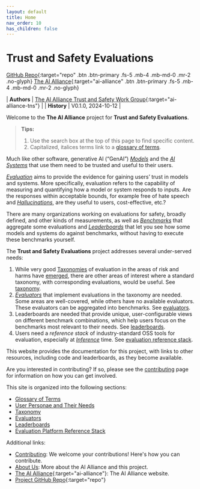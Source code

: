 ```yaml
---
layout: default
title: Home
nav_order: 10
has_children: false
---
```


# Trust and Safety Evaluations


[GitHub Repo](https://github.com/The-AI-Alliance/trust-safety-evals){:target="repo" .btn .btn-primary .fs-5 .mb-4 .mb-md-0 .mr-2 .no-glyph}
[The AI Alliance](https://thealliance.ai){:target="ai-alliance" .btn .btn-primary .fs-5 .mb-4 .mb-md-0 .mr-2 .no-glyph} 

| **Authors** | [The AI Alliance Trust and Safety Work Group](https://thealliance.ai/focusareas/trust-and-safety){:target="ai-alliance-tns"} |
| **History** | V0.1.0, 2024-10-12 |

Welcome to the **The AI Alliance** project for **Trust and Safety Evaluations**.

> **Tips:** 
>
> 1. Use the search box at the top of this page to find specific content.
> 2. Capitalized, italices terms link to a [glossary of terms]({{site.baseurl}}/glossary).

Much like other software, generative AI (&ldquo;GenAI&rdquo;) [_Models_]({{site.baseurl}}/glossary/#model) and the [_AI Systems_]({{site.baseurl}}/glossary/#ai-system) that use them need to be trusted and useful to their users.

[_Evaluation_]({{site.baseurl}}/glossary/#evaluation) aims to provide the evidence for gaining users’ trust in models and systems. More specifically, evaluation refers to the capability of measuring and quantifying how a model or system responds to inputs. Are the responses within acceptable bounds, for example free of hate speech and [_Hallucinations_]({{site.baseurl}}/glossary/#hallucination), are they useful to users, cost-effective, etc.?

There are many organizations working on evaluations for safety, broadly defined, and other kinds of measurements, as well as [_Benchmarks_]({{site.baseurl}}/glossary/#benchmark) that aggregate some evaluations and [_Leaderboards_]({{site.baseurl}}/glossary/#leaderboard) that let you see how some models and systems do against benchmarks, without having to execute these benchmarks yourself. 

The **Trust and Safety Evaluations** project addresses several under-served needs:

1. While very good [Taxonomies]({{site.baseurl}}/glossary/#taxonomy) of evaluation in the areas of risk and harms have [emerged]({{site.baseurl}}/taxonomy/taxonomy/#why-build-a-taxonomy), there are other areas of interest where a standard taxonomy, with corresponding evaluations, would be useful. See [taxonomy]({{site.baseurl}}/taxonomy/taxonomy).
2. [_Evaluators_]({{site.baseurl}}/glossary/#evaluator) that implement evaluations in the taxonomy are needed. Some areas are well-covered, while others have no available evaluators. These evaluators can be aggregated into benchmarks. See [evaluators]({{site.baseurl}}/evaluators/evaluators).
3. Leaderboards are needed that provide unique, user-configurable views on different benchmark combinations, which help users focus on the benchmarks most relevant to their needs. See [leaderboards]({{site.baseurl}}/leaderboards/leaderboards).
4. Users need a _reference stack_ of industry-standard OSS tools for evaluation, especially at [_Inference_]({{site.baseurl}}/glossary/#inference) time. See [evaluation reference stack]({{site.baseurl}}/ref-stack/ref-stack).

This website provides the documentation for this project, with links to other resources, including code and leaderboards, as they become available.

Are you interested in contributing? If so, please see the [contributing]({{site.baseurl}}/contributing) page for information on how you can get involved.

This site is organized into the following sections:

* [Glossary of Terms]({{site.baseurl}}/glossary)
* [User Personae and Their Needs]({{site.baseurl}}/user-personae/user-personae)
* [Taxonomy]({{site.baseurl}}/taxonomy/taxonomy)
* [Evaluators]({{site.baseurl}}/evaluators/evaluators)
* [Leaderboards]({{site.baseurl}}/leaderboards/leaderboards)
* [Evaluation Platform Reference Stack]({{site.baseurl}}/ref-stack/ref-stack)

Additional links:

* [Contributing]({{site.baseurl}}/contributing): We welcome your contributions! Here's how you can contribute.
* [About Us]({{site.baseurl}}/about): More about the AI Alliance and this project.
* [The AI Alliance](https://thealliance.ai){:target="ai-alliance"}: The AI Alliance website.
* [Project GitHub Repo](https://github.com/The-AI-Alliance/trust-safety-evals){:target="repo"}

